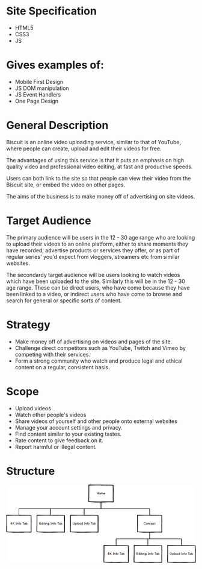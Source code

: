 # Site Specification

* HTML5
* CSS3
* JS


# Gives examples of:

* Mobile First Design
* JS DOM manipulation
* JS Event Handlers
* One Page Design


# General Description

Biscuit is an online video uploading service, similar to that of YouTube, where people can create, upload and edit their videos for free.

The advantages of using this service is that it puts an emphasis on high quality video and professional video editing, at fast and productive speeds.

Users can both link to the site so that people can view their video from the Biscuit site, or embed the video on other pages. 

The aims of the business is to make money off of advertising on site videos. 


# Target Audience

The primary audience will be users in the 12 - 30 age range who are looking to upload their videos to an online platform, either to share moments they
have recorded, advertise products or services they offer, or as part of regular series' you'd expect from vloggers, streamers etc from similar websites.

The secondardy target audience will be users looking to watch videos which have been uploaded to the site. Similarly this will be in the 12 - 30 age
range. These can be direct users, who have come because they have been linked to a video, or indirect users who have come to browse and search for general
or specific sorts of content. 

# Strategy

* Make money off of advertising on videos and pages of the site.
* Challenge direct competitors such as YouTube, Twitch and Vimeo by competing with their services.
* Form a strong community who watch and produce legal and ethical content on a regular, consistent basis.


# Scope

* Upload videos
* Watch other people's videos
* Share videos of yourself and other people onto external websites
* Manage your account settings and privacy. 
* Find content similar to your existing tastes.
* Rate content to give feedback on it.
* Report harmful or illegal content. 


# Structure

![Structure](structure.png)
